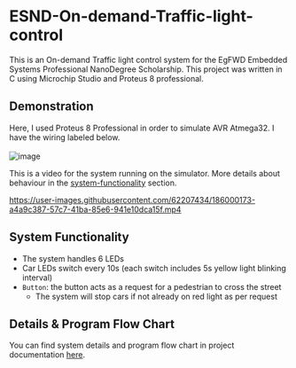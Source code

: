 # ESND-On-demand-Traffic-light-control
This is an On-demand Traffic light control system for the EgFWD Embedded Systems Professional NanoDegree Scholarship. This project was written in C using Microchip Studio and Proteus 8 professional.

## Demonstration

Here, I used Proteus 8 Professional in order to simulate AVR Atmega32. I have the wiring labeled below. <br></br>
![image](https://user-images.githubusercontent.com/62207434/185999906-98b91a0e-28eb-4b4b-9db9-d5c393d37160.png)

This is a video for the system running on the simulator. More details about behaviour  in the [system-functionality](https://github.com/FahdSeddik/ESND-On-demand-Traffic-light-control#system-functionality) section.



https://user-images.githubusercontent.com/62207434/186000173-a4a9c387-57c7-41ba-85e6-941e10dca15f.mp4

## System Functionality
- The system handles 6 LEDs
- Car LEDs switch every 10s (each switch includes 5s yellow light blinking interval)
- `Button`: the button acts as a request for a pedestrian to cross the street
  * The system will stop cars if not already on red light as per request

## Details & Program Flow Chart
You can find system details and program flow chart in project documentation [here](https://github.com/FahdSeddik/ESND-On-demand-Traffic-light-control/blob/main/Project%20Documentation.pdf).
